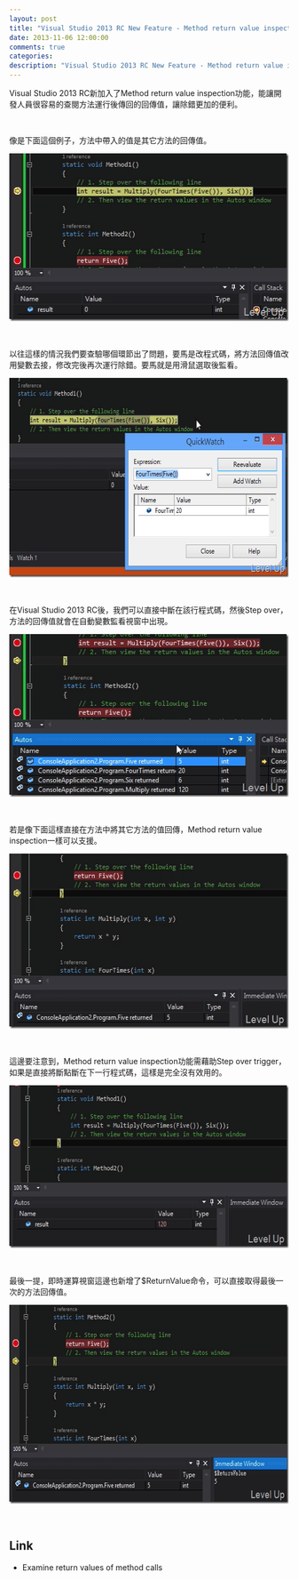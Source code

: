 ```yaml
---
layout: post
title: "Visual Studio 2013 RC New Feature - Method return value inspection"
date: 2013-11-06 12:00:00
comments: true
categories: 
description: "Visual Studio 2013 RC New Feature - Method return value inspection"
---
```

<p>
	Visual Studio 2013 RC新加入了Method return value inspection功能，能讓開發人員很容易的查閱方法運行後傳回的回傳值，讓除錯更加的便利。</p>
<p>
	 </p>
<p>
	像是下面這個例子，方法中帶入的值是其它方法的回傳值。</p>
<p>
	<img alt="image" border="0" height="302" src="\images\posts\1df380c3-5586-47f8-bb7f-5d78f19b0f00\image_thumb.png" style="border-top: 0px; border-right: 0px; border-bottom: 0px; border-left: 0px; display: inline" title="image" width="534" /></p>
<p>
	 </p>
<p>
	以往這樣的情況我們要查驗哪個環節出了問題，要馬是改程式碼，將方法回傳值改用變數去接，修改完後再次運行除錯。要馬就是用滑鼠選取後監看。</p>
<p>
	<img alt="image" border="0" height="359" src="\images\posts\1df380c3-5586-47f8-bb7f-5d78f19b0f00\image_thumb_6.png" style="border-top: 0px; border-right: 0px; border-bottom: 0px; border-left: 0px; display: inline" title="image" width="636" /></p>
<p>
	 </p>
<p>
	在Visual Studio 2013 RC後，我們可以直接中斷在該行程式碼，然後Step over，方法的回傳值就會在自動變數監看視窗中出現。</p>
<p>
	<img alt="image" border="0" height="293" src="\images\posts\1df380c3-5586-47f8-bb7f-5d78f19b0f00\image_thumb_2.png" style="border-top: 0px; border-right: 0px; border-bottom: 0px; border-left: 0px; display: inline" title="image" width="517" /></p>
<p>
	 </p>
<p>
	若是像下面這樣直接在方法中將其它方法的值回傳，Method return value inspection一樣可以支援。</p>
<p>
	<img alt="image" border="0" height="315" src="\images\posts\1df380c3-5586-47f8-bb7f-5d78f19b0f00\image_thumb_4.png" style="border-top: 0px; border-right: 0px; border-bottom: 0px; border-left: 0px; display: inline" title="image" width="557" /></p>
<p>
	 </p>
<p>
	這邊要注意到，Method return value inspection功能需藉助Step over trigger，如果是直接將斷點斷在下一行程式碼，這樣是完全沒有效用的。</p>
<p>
	<img alt="image" border="0" height="293" src="\images\posts\1df380c3-5586-47f8-bb7f-5d78f19b0f00\image_thumb_3.png" style="border-top: 0px; border-right: 0px; border-bottom: 0px; border-left: 0px; display: inline" title="image" width="591" /></p>
<p>
	 </p>
<p>
	最後一提，即時運算視窗這邊也新增了$ReturnValue命令，可以直接取得最後一次的方法回傳值。</p>
<p>
	<img alt="image" border="0" height="358" src="\images\posts\1df380c3-5586-47f8-bb7f-5d78f19b0f00\image_thumb_5.png" style="border-top: 0px; border-right: 0px; border-bottom: 0px; border-left: 0px; display: inline" title="image" width="633" /></p>
<p>
	 </p>
<h2>
	Link</h2>
<ul>
	<li>
		<p>
			Examine return values of method calls</p>
	</li>
</ul>
